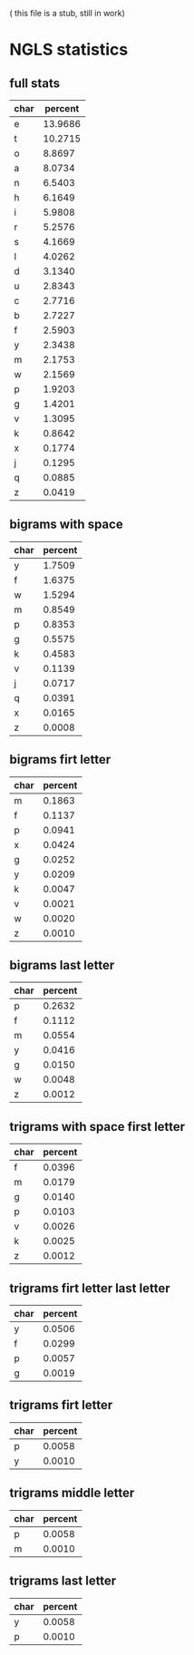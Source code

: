 ( this file is a stub, still in work)

# NGLS statistics

## full stats

| char | percent |
| -- | -- |
| e | 13.9686 |
| t | 10.2715 |
| o | 8.8697 |
| a | 8.0734 |
| n | 6.5403 |
| h | 6.1649 |
| i | 5.9808 |
| r | 5.2576 |
| s | 4.1669 |
| l | 4.0262 |
| d | 3.1340 |
| u | 2.8343 |
| c | 2.7716 |
| b | 2.7227 |
| f | 2.5903 |
| y | 2.3438 |
| m | 2.1753 |
| w | 2.1569 |
| p | 1.9203 |
| g | 1.4201 |
| v | 1.3095 |
| k | 0.8642 |
| x | 0.1774 |
| j | 0.1295 |
| q | 0.0885 |
| z | 0.0419 |

 ## bigrams with space

| char | percent |
| -- | -- |
| y | 1.7509 |
| f | 1.6375 |
| w | 1.5294 |
| m | 0.8549 |
| p | 0.8353 |
| g | 0.5575 |
| k | 0.4583 |
| v | 0.1139 |
| j | 0.0717 |
| q | 0.0391 |
| x | 0.0165 |
| z | 0.0008 |

 ## bigrams firt letter

| char | percent |
| -- | -- |
| m | 0.1863 |
| f | 0.1137 |
| p | 0.0941 |
| x | 0.0424 |
| g | 0.0252 |
| y | 0.0209 |
| k | 0.0047 |
| v | 0.0021 |
| w | 0.0020 |
| z | 0.0010 |

 ## bigrams last letter

| char | percent |
| -- | -- |
| p | 0.2632 |
| f | 0.1112 |
| m | 0.0554 |
| y | 0.0416 |
| g | 0.0150 |
| w | 0.0048 |
| z | 0.0012 |

 ## trigrams with space first letter

| char | percent |
| -- | -- |
| f | 0.0396 |
| m | 0.0179 |
| g | 0.0140 |
| p | 0.0103 |
| v | 0.0026 |
| k | 0.0025 |
| z | 0.0012 |

 ## trigrams firt letter last letter

| char | percent |
| -- | -- |
| y | 0.0506 |
| f | 0.0299 |
| p | 0.0057 |
| g | 0.0019 |

 ## trigrams firt letter

| char | percent |
| -- | -- |
| p | 0.0058 |
| y | 0.0010 |

 ## trigrams middle letter

| char | percent |
| -- | -- |
| p | 0.0058 |
| m | 0.0010 |

 ## trigrams last letter

| char | percent |
| -- | -- |
| y | 0.0058 |
| p | 0.0010 |

